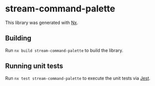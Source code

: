 # stream-command-palette

This library was generated with [Nx](https://nx.dev).

## Building

Run `nx build stream-command-palette` to build the library.

## Running unit tests

Run `nx test stream-command-palette` to execute the unit tests via [Jest](https://jestjs.io).
